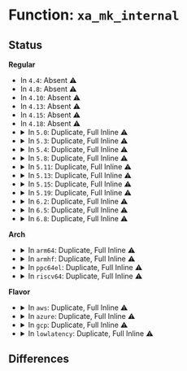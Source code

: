 # Function: <code>xa_mk_internal</code>

## Status
<b>Regular</b>
<ul>
<li>
In <code>4.4</code>: Absent ⚠️
</li>
<li>
In <code>4.8</code>: Absent ⚠️
</li>
<li>
In <code>4.10</code>: Absent ⚠️
</li>
<li>
In <code>4.13</code>: Absent ⚠️
</li>
<li>
In <code>4.15</code>: Absent ⚠️
</li>
<li>
In <code>4.18</code>: Absent ⚠️
</li>
<li>
<details>
<summary>In <code>5.0</code>: Duplicate, Full Inline ⚠️</summary>

**Collision:** Static Duplication

**Inline:** Full

**Transformation:** False

**Instances:**

```
In kernel/memremap.c (0)
Location: include/linux/xarray.h:137
Inline: True
```
```
In mm/filemap.c (0)
Location: include/linux/xarray.h:137
Inline: True
```
```
In mm/shmem.c (0)
Location: include/linux/xarray.h:137
Inline: True
```
```
In mm/swap_state.c (0)
Location: include/linux/xarray.h:137
Inline: True
```
```
In mm/khugepaged.c (0)
Location: include/linux/xarray.h:137
Inline: True
```
```
In fs/dax.c (0)
Location: include/linux/xarray.h:137
Inline: True
```
```
In lib/idr.c (0)
Location: include/linux/xarray.h:137
Inline: True
```
```
In lib/radix-tree.c (0)
Location: include/linux/xarray.h:137
Inline: True
```
```
In lib/xarray.c (ffffffff81a1860c)
Location: include/linux/xarray.h:137
Inline: True
Inline callers:
  - lib/xarray.c:xas_store
```
</details>
</li>
<li>
<details>
<summary>In <code>5.3</code>: Duplicate, Full Inline ⚠️</summary>

**Collision:** Static Duplication

**Inline:** Full

**Transformation:** False

**Instances:**

```
In mm/filemap.c (0)
Location: include/linux/xarray.h:143
Inline: True
```
```
In mm/shmem.c (0)
Location: include/linux/xarray.h:143
Inline: True
```
```
In mm/swap_state.c (0)
Location: include/linux/xarray.h:143
Inline: True
```
```
In mm/khugepaged.c (0)
Location: include/linux/xarray.h:143
Inline: True
```
```
In mm/memremap.c (0)
Location: include/linux/xarray.h:143
Inline: True
```
```
In fs/dax.c (0)
Location: include/linux/xarray.h:143
Inline: True
```
```
In lib/idr.c (0)
Location: include/linux/xarray.h:143
Inline: True
```
```
In lib/radix-tree.c (0)
Location: include/linux/xarray.h:143
Inline: True
```
```
In lib/xarray.c (ffffffff81a8823a)
Location: include/linux/xarray.h:143
Inline: True
Inline callers:
  - lib/xarray.c:xas_store
```
</details>
</li>
<li>
<details>
<summary>In <code>5.4</code>: Duplicate, Full Inline ⚠️</summary>

**Collision:** Static Duplication

**Inline:** Full

**Transformation:** False

**Instances:**

```
In mm/filemap.c (0)
Location: include/linux/xarray.h:143
Inline: True
```
```
In mm/shmem.c (0)
Location: include/linux/xarray.h:143
Inline: True
```
```
In mm/swap_state.c (0)
Location: include/linux/xarray.h:143
Inline: True
```
```
In mm/khugepaged.c (0)
Location: include/linux/xarray.h:143
Inline: True
```
```
In mm/memremap.c (0)
Location: include/linux/xarray.h:143
Inline: True
```
```
In fs/dax.c (0)
Location: include/linux/xarray.h:143
Inline: True
```
```
In lib/idr.c (0)
Location: include/linux/xarray.h:143
Inline: True
```
```
In lib/radix-tree.c (0)
Location: include/linux/xarray.h:143
Inline: True
```
```
In lib/xarray.c (ffffffff81abf4da)
Location: include/linux/xarray.h:143
Inline: True
Inline callers:
  - lib/xarray.c:xas_store
```
</details>
</li>
<li>
<details>
<summary>In <code>5.8</code>: Duplicate, Full Inline ⚠️</summary>

**Collision:** Static Duplication

**Inline:** Full

**Transformation:** False

**Instances:**

```
In mm/filemap.c (0)
Location: include/linux/xarray.h:143
Inline: True
```
```
In mm/shmem.c (0)
Location: include/linux/xarray.h:143
Inline: True
```
```
In mm/swap_state.c (0)
Location: include/linux/xarray.h:143
Inline: True
```
```
In mm/khugepaged.c (0)
Location: include/linux/xarray.h:143
Inline: True
```
```
In mm/memremap.c (0)
Location: include/linux/xarray.h:143
Inline: True
```
```
In fs/dax.c (0)
Location: include/linux/xarray.h:143
Inline: True
```
```
In lib/idr.c (0)
Location: include/linux/xarray.h:143
Inline: True
```
```
In lib/radix-tree.c (0)
Location: include/linux/xarray.h:143
Inline: True
```
```
In lib/xarray.c (ffffffff815fb9bf)
Location: include/linux/xarray.h:143
Inline: True
Inline callers:
  - lib/xarray.c:xas_store
```
```
In drivers/base/memory.c (0)
Location: include/linux/xarray.h:143
Inline: True
```
```
In net/core/devlink.c (0)
Location: include/linux/xarray.h:143
Inline: True
```
</details>
</li>
<li>
<details>
<summary>In <code>5.11</code>: Duplicate, Full Inline ⚠️</summary>

**Collision:** Static Duplication

**Inline:** Full

**Transformation:** False

**Instances:**

```
In mm/filemap.c (0)
Location: include/linux/xarray.h:143
Inline: True
```
```
In mm/shmem.c (0)
Location: include/linux/xarray.h:143
Inline: True
```
```
In mm/swap_state.c (0)
Location: include/linux/xarray.h:143
Inline: True
```
```
In mm/khugepaged.c (0)
Location: include/linux/xarray.h:143
Inline: True
```
```
In mm/memremap.c (0)
Location: include/linux/xarray.h:143
Inline: True
```
```
In fs/io_uring.c (0)
Location: include/linux/xarray.h:143
Inline: True
```
```
In fs/dax.c (0)
Location: include/linux/xarray.h:143
Inline: True
```
```
In fs/fuse/file.c (0)
Location: include/linux/xarray.h:143
Inline: True
```
```
In lib/idr.c (0)
Location: include/linux/xarray.h:143
Inline: True
```
```
In lib/radix-tree.c (0)
Location: include/linux/xarray.h:143
Inline: True
```
```
In lib/xarray.c (ffffffff8161fadd)
Location: include/linux/xarray.h:143
Inline: True
Inline callers:
  - lib/xarray.c:xas_split
  - lib/xarray.c:xas_store
```
```
In drivers/base/memory.c (0)
Location: include/linux/xarray.h:143
Inline: True
```
```
In net/core/devlink.c (0)
Location: include/linux/xarray.h:143
Inline: True
```
</details>
</li>
<li>
<details>
<summary>In <code>5.13</code>: Duplicate, Full Inline ⚠️</summary>

**Collision:** Static Duplication

**Inline:** Full

**Transformation:** False

**Instances:**

```
In arch/x86/kernel/cpu/sgx/virt.c (0)
Location: include/linux/xarray.h:143
Inline: True
```
```
In mm/filemap.c (0)
Location: include/linux/xarray.h:143
Inline: True
```
```
In mm/shmem.c (0)
Location: include/linux/xarray.h:143
Inline: True
```
```
In mm/swap_state.c (0)
Location: include/linux/xarray.h:143
Inline: True
```
```
In mm/khugepaged.c (0)
Location: include/linux/xarray.h:143
Inline: True
```
```
In mm/memremap.c (0)
Location: include/linux/xarray.h:143
Inline: True
```
```
In fs/io_uring.c (0)
Location: include/linux/xarray.h:143
Inline: True
```
```
In fs/dax.c (0)
Location: include/linux/xarray.h:143
Inline: True
```
```
In fs/fuse/file.c (0)
Location: include/linux/xarray.h:143
Inline: True
```
```
In block/bio.c (0)
Location: include/linux/xarray.h:143
Inline: True
```
```
In lib/iov_iter.c (0)
Location: include/linux/xarray.h:143
Inline: True
```
```
In lib/idr.c (0)
Location: include/linux/xarray.h:143
Inline: True
```
```
In lib/radix-tree.c (0)
Location: include/linux/xarray.h:143
Inline: True
```
```
In lib/xarray.c (ffffffff8160325d)
Location: include/linux/xarray.h:143
Inline: True
Inline callers:
  - lib/xarray.c:xas_split
  - lib/xarray.c:xas_split_alloc
  - lib/xarray.c:xas_store
```
```
In drivers/base/memory.c (0)
Location: include/linux/xarray.h:143
Inline: True
```
```
In net/core/devlink.c (0)
Location: include/linux/xarray.h:143
Inline: True
```
</details>
</li>
<li>
<details>
<summary>In <code>5.15</code>: Duplicate, Full Inline ⚠️</summary>

**Collision:** Static Duplication

**Inline:** Full

**Transformation:** False

**Instances:**

```
In arch/x86/kernel/cpu/sgx/virt.c (0)
Location: include/linux/xarray.h:143
Inline: True
```
```
In mm/filemap.c (0)
Location: include/linux/xarray.h:143
Inline: True
```
```
In mm/shmem.c (0)
Location: include/linux/xarray.h:143
Inline: True
```
```
In mm/swap_state.c (0)
Location: include/linux/xarray.h:143
Inline: True
```
```
In mm/khugepaged.c (0)
Location: include/linux/xarray.h:143
Inline: True
```
```
In mm/memremap.c (0)
Location: include/linux/xarray.h:143
Inline: True
```
```
In fs/io_uring.c (0)
Location: include/linux/xarray.h:143
Inline: True
```
```
In fs/dax.c (0)
Location: include/linux/xarray.h:143
Inline: True
```
```
In fs/fuse/file.c (0)
Location: include/linux/xarray.h:143
Inline: True
```
```
In block/bio.c (0)
Location: include/linux/xarray.h:143
Inline: True
```
```
In lib/iov_iter.c (0)
Location: include/linux/xarray.h:143
Inline: True
```
```
In lib/idr.c (0)
Location: include/linux/xarray.h:143
Inline: True
```
```
In lib/radix-tree.c (0)
Location: include/linux/xarray.h:143
Inline: True
```
```
In lib/xarray.c (ffffffff81671749)
Location: include/linux/xarray.h:143
Inline: True
Inline callers:
  - lib/xarray.c:xas_split
  - lib/xarray.c:xas_split_alloc
  - lib/xarray.c:xas_store
```
```
In drivers/base/memory.c (0)
Location: include/linux/xarray.h:143
Inline: True
```
```
In drivers/vfio/vfio.c (0)
Location: include/linux/xarray.h:143
Inline: True
```
```
In net/core/devlink.c (0)
Location: include/linux/xarray.h:143
Inline: True
```
</details>
</li>
<li>
<details>
<summary>In <code>5.19</code>: Duplicate, Full Inline ⚠️</summary>

**Collision:** Static Duplication

**Inline:** Full

**Transformation:** False

**Instances:**

```
In arch/x86/kernel/cpu/sgx/virt.c (0)
Location: include/linux/xarray.h:144
Inline: True
```
```
In mm/filemap.c (0)
Location: include/linux/xarray.h:144
Inline: True
```
```
In mm/shmem.c (0)
Location: include/linux/xarray.h:144
Inline: True
```
```
In mm/list_lru.c (0)
Location: include/linux/xarray.h:144
Inline: True
```
```
In mm/swap_state.c (0)
Location: include/linux/xarray.h:144
Inline: True
```
```
In mm/huge_memory.c (0)
Location: include/linux/xarray.h:144
Inline: True
```
```
In mm/khugepaged.c (0)
Location: include/linux/xarray.h:144
Inline: True
```
```
In mm/memremap.c (0)
Location: include/linux/xarray.h:144
Inline: True
```
```
In fs/dax.c (0)
Location: include/linux/xarray.h:144
Inline: True
```
```
In fs/fuse/file.c (0)
Location: include/linux/xarray.h:144
Inline: True
```
```
In block/bio.c (0)
Location: include/linux/xarray.h:144
Inline: True
```
```
In io_uring/io_uring.c (0)
Location: include/linux/xarray.h:144
Inline: True
```
```
In lib/iov_iter.c (0)
Location: include/linux/xarray.h:144
Inline: True
```
```
In lib/idr.c (0)
Location: include/linux/xarray.h:144
Inline: True
```
```
In lib/radix-tree.c (0)
Location: include/linux/xarray.h:144
Inline: True
```
```
In lib/xarray.c (ffffffff8178c1fd)
Location: include/linux/xarray.h:144
Inline: True
Inline callers:
  - lib/xarray.c:xas_split
  - lib/xarray.c:xas_split_alloc
  - lib/xarray.c:xas_store
```
```
In drivers/xen/grant-dma-ops.c (0)
Location: include/linux/xarray.h:144
Inline: True
```
```
In drivers/base/memory.c (0)
Location: include/linux/xarray.h:144
Inline: True
```
```
In drivers/vfio/vfio.c (0)
Location: include/linux/xarray.h:144
Inline: True
```
```
In net/core/devlink.c (0)
Location: include/linux/xarray.h:144
Inline: True
```
</details>
</li>
<li>
<details>
<summary>In <code>6.2</code>: Duplicate, Full Inline ⚠️</summary>

**Collision:** Static Duplication

**Inline:** Full

**Transformation:** False

**Instances:**

```
In arch/x86/kernel/cpu/sgx/virt.c (0)
Location: include/linux/xarray.h:145
Inline: True
```
```
In mm/filemap.c (0)
Location: include/linux/xarray.h:145
Inline: True
```
```
In mm/shmem.c (0)
Location: include/linux/xarray.h:145
Inline: True
```
```
In mm/list_lru.c (0)
Location: include/linux/xarray.h:145
Inline: True
```
```
In mm/swap_state.c (0)
Location: include/linux/xarray.h:145
Inline: True
```
```
In mm/huge_memory.c (0)
Location: include/linux/xarray.h:145
Inline: True
```
```
In mm/khugepaged.c (0)
Location: include/linux/xarray.h:145
Inline: True
```
```
In mm/memremap.c (0)
Location: include/linux/xarray.h:145
Inline: True
```
```
In fs/dax.c (0)
Location: include/linux/xarray.h:145
Inline: True
```
```
In fs/squashfs/file.c (0)
Location: include/linux/xarray.h:145
Inline: True
```
```
In fs/fuse/file.c (0)
Location: include/linux/xarray.h:145
Inline: True
```
```
In block/bio.c (0)
Location: include/linux/xarray.h:145
Inline: True
```
```
In io_uring/tctx.c (0)
Location: include/linux/xarray.h:145
Inline: True
```
```
In io_uring/kbuf.c (0)
Location: include/linux/xarray.h:145
Inline: True
```
```
In lib/iov_iter.c (0)
Location: include/linux/xarray.h:145
Inline: True
```
```
In drivers/xen/grant-dma-ops.c (0)
Location: include/linux/xarray.h:145
Inline: True
```
```
In drivers/iommu/intel/iommu.c (0)
Location: include/linux/xarray.h:145
Inline: True
```
```
In drivers/iommu/iommu.c (0)
Location: include/linux/xarray.h:145
Inline: True
```
```
In drivers/base/memory.c (0)
Location: include/linux/xarray.h:145
Inline: True
```
```
In net/core/devlink.c (0)
Location: include/linux/xarray.h:145
Inline: True
```
```
In lib/idr.c (0)
Location: include/linux/xarray.h:145
Inline: True
```
```
In lib/maple_tree.c (0)
Location: include/linux/xarray.h:145
Inline: True
```
```
In lib/radix-tree.c (0)
Location: include/linux/xarray.h:145
Inline: True
```
```
In lib/xarray.c (ffffffff820487a1)
Location: include/linux/xarray.h:145
Inline: True
Inline callers:
  - lib/xarray.c:xas_split
  - lib/xarray.c:xas_split_alloc
  - lib/xarray.c:xas_store
```
</details>
</li>
<li>
<details>
<summary>In <code>6.5</code>: Duplicate, Full Inline ⚠️</summary>

**Collision:** Static Duplication

**Inline:** Full

**Transformation:** False

**Instances:**

```
In arch/x86/kernel/cpu/sgx/virt.c (0)
Location: include/linux/xarray.h:145
Inline: True
```
```
In mm/filemap.c (0)
Location: include/linux/xarray.h:145
Inline: True
```
```
In mm/shmem.c (0)
Location: include/linux/xarray.h:145
Inline: True
```
```
In mm/list_lru.c (0)
Location: include/linux/xarray.h:145
Inline: True
```
```
In mm/swap_state.c (0)
Location: include/linux/xarray.h:145
Inline: True
```
```
In mm/huge_memory.c (0)
Location: include/linux/xarray.h:145
Inline: True
```
```
In mm/khugepaged.c (0)
Location: include/linux/xarray.h:145
Inline: True
```
```
In mm/memremap.c (0)
Location: include/linux/xarray.h:145
Inline: True
```
```
In fs/dax.c (0)
Location: include/linux/xarray.h:145
Inline: True
```
```
In fs/squashfs/file.c (0)
Location: include/linux/xarray.h:145
Inline: True
```
```
In fs/fuse/file.c (0)
Location: include/linux/xarray.h:145
Inline: True
```
```
In block/bio.c (0)
Location: include/linux/xarray.h:145
Inline: True
```
```
In io_uring/tctx.c (0)
Location: include/linux/xarray.h:145
Inline: True
```
```
In io_uring/kbuf.c (0)
Location: include/linux/xarray.h:145
Inline: True
```
```
In lib/scatterlist.c (0)
Location: include/linux/xarray.h:145
Inline: True
```
```
In lib/iov_iter.c (0)
Location: include/linux/xarray.h:145
Inline: True
```
```
In drivers/xen/grant-dma-ops.c (0)
Location: include/linux/xarray.h:145
Inline: True
```
```
In drivers/iommu/intel/iommu.c (0)
Location: include/linux/xarray.h:145
Inline: True
```
```
In drivers/iommu/iommu.c (0)
Location: include/linux/xarray.h:145
Inline: True
```
```
In drivers/base/memory.c (0)
Location: include/linux/xarray.h:145
Inline: True
```
```
In net/devlink/leftover.c (0)
Location: include/linux/xarray.h:145
Inline: True
```
```
In lib/idr.c (0)
Location: include/linux/xarray.h:145
Inline: True
```
```
In lib/maple_tree.c (0)
Location: include/linux/xarray.h:145
Inline: True
```
```
In lib/radix-tree.c (0)
Location: include/linux/xarray.h:145
Inline: True
```
```
In lib/xarray.c (ffffffff820c6fce)
Location: include/linux/xarray.h:145
Inline: True
Inline callers:
  - lib/xarray.c:xas_split
  - lib/xarray.c:xas_split_alloc
  - lib/xarray.c:xas_store
```
</details>
</li>
<li>
<details>
<summary>In <code>6.8</code>: Duplicate, Full Inline ⚠️</summary>

**Collision:** Static Duplication

**Inline:** Full

**Transformation:** False

**Instances:**

```
In arch/x86/kernel/cpu/sgx/virt.c (0)
Location: include/linux/xarray.h:145
Inline: True
```
```
In kernel/fork.c (0)
Location: include/linux/xarray.h:145
Inline: True
```
```
In mm/filemap.c (0)
Location: include/linux/xarray.h:145
Inline: True
```
```
In mm/shmem.c (0)
Location: include/linux/xarray.h:145
Inline: True
```
```
In mm/list_lru.c (0)
Location: include/linux/xarray.h:145
Inline: True
```
```
In mm/memory.c (0)
Location: include/linux/xarray.h:145
Inline: True
```
```
In mm/mmap.c (0)
Location: include/linux/xarray.h:145
Inline: True
```
```
In mm/swap_state.c (0)
Location: include/linux/xarray.h:145
Inline: True
```
```
In mm/huge_memory.c (0)
Location: include/linux/xarray.h:145
Inline: True
```
```
In mm/khugepaged.c (0)
Location: include/linux/xarray.h:145
Inline: True
```
```
In mm/memremap.c (0)
Location: include/linux/xarray.h:145
Inline: True
```
```
In fs/dax.c (0)
Location: include/linux/xarray.h:145
Inline: True
```
```
In fs/squashfs/file.c (0)
Location: include/linux/xarray.h:145
Inline: True
```
```
In fs/fuse/file.c (0)
Location: include/linux/xarray.h:145
Inline: True
```
```
In block/bio.c (0)
Location: include/linux/xarray.h:145
Inline: True
```
```
In io_uring/tctx.c (0)
Location: include/linux/xarray.h:145
Inline: True
```
```
In io_uring/kbuf.c (0)
Location: include/linux/xarray.h:145
Inline: True
```
```
In lib/scatterlist.c (0)
Location: include/linux/xarray.h:145
Inline: True
```
```
In lib/iov_iter.c (0)
Location: include/linux/xarray.h:145
Inline: True
```
```
In drivers/xen/grant-dma-ops.c (0)
Location: include/linux/xarray.h:145
Inline: True
```
```
In drivers/iommu/intel/iommu.c (0)
Location: include/linux/xarray.h:145
Inline: True
```
```
In drivers/iommu/iommu.c (0)
Location: include/linux/xarray.h:145
Inline: True
```
```
In drivers/base/memory.c (0)
Location: include/linux/xarray.h:145
Inline: True
```
```
In net/core/skbuff.c (0)
Location: include/linux/xarray.h:145
Inline: True
```
```
In net/core/datagram.c (0)
Location: include/linux/xarray.h:145
Inline: True
```
```
In net/netlink/genetlink.c (0)
Location: include/linux/xarray.h:145
Inline: True
```
```
In net/devlink/region.c (0)
Location: include/linux/xarray.h:145
Inline: True
```
```
In lib/idr.c (0)
Location: include/linux/xarray.h:145
Inline: True
```
```
In lib/maple_tree.c (0)
Location: include/linux/xarray.h:145
Inline: True
```
```
In lib/radix-tree.c (0)
Location: include/linux/xarray.h:145
Inline: True
```
```
In lib/xarray.c (ffffffff821a194e)
Location: include/linux/xarray.h:145
Inline: True
Inline callers:
  - lib/xarray.c:xas_split
  - lib/xarray.c:xas_split_alloc
  - lib/xarray.c:xas_store
```
</details>
</li>
</ul>
<b>Arch</b>
<ul>
<li>
<details>
<summary>In <code>arm64</code>: Duplicate, Full Inline ⚠️</summary>

**Collision:** Static Duplication

**Inline:** Full

**Transformation:** False

**Instances:**

```
In mm/filemap.c (0)
Location: include/linux/xarray.h:143
Inline: True
```
```
In mm/shmem.c (0)
Location: include/linux/xarray.h:143
Inline: True
```
```
In mm/swap_state.c (0)
Location: include/linux/xarray.h:143
Inline: True
```
```
In mm/khugepaged.c (0)
Location: include/linux/xarray.h:143
Inline: True
```
```
In fs/dax.c (0)
Location: include/linux/xarray.h:143
Inline: True
```
```
In lib/idr.c (0)
Location: include/linux/xarray.h:143
Inline: True
```
```
In lib/radix-tree.c (0)
Location: include/linux/xarray.h:143
Inline: True
```
```
In lib/xarray.c (ffff800010d9a768)
Location: include/linux/xarray.h:143
Inline: True
Inline callers:
  - lib/xarray.c:xas_store
```
</details>
</li>
<li>
<details>
<summary>In <code>armhf</code>: Duplicate, Full Inline ⚠️</summary>

**Collision:** Static Duplication

**Inline:** Full

**Transformation:** False

**Instances:**

```
In mm/filemap.c (0)
Location: include/linux/xarray.h:143
Inline: True
```
```
In mm/shmem.c (0)
Location: include/linux/xarray.h:143
Inline: True
```
```
In mm/swap_state.c (0)
Location: include/linux/xarray.h:143
Inline: True
```
```
In lib/idr.c (0)
Location: include/linux/xarray.h:143
Inline: True
```
```
In lib/radix-tree.c (0)
Location: include/linux/xarray.h:143
Inline: True
```
```
In lib/xarray.c (c0e97464)
Location: include/linux/xarray.h:143
Inline: True
Inline callers:
  - lib/xarray.c:xas_store
```
</details>
</li>
<li>
<details>
<summary>In <code>ppc64el</code>: Duplicate, Full Inline ⚠️</summary>

**Collision:** Static Duplication

**Inline:** Full

**Transformation:** False

**Instances:**

```
In mm/filemap.c (0)
Location: include/linux/xarray.h:143
Inline: True
```
```
In mm/shmem.c (0)
Location: include/linux/xarray.h:143
Inline: True
```
```
In mm/swap_state.c (0)
Location: include/linux/xarray.h:143
Inline: True
```
```
In mm/khugepaged.c (0)
Location: include/linux/xarray.h:143
Inline: True
```
```
In mm/memremap.c (0)
Location: include/linux/xarray.h:143
Inline: True
```
```
In fs/dax.c (0)
Location: include/linux/xarray.h:143
Inline: True
```
```
In lib/idr.c (0)
Location: include/linux/xarray.h:143
Inline: True
```
```
In lib/radix-tree.c (0)
Location: include/linux/xarray.h:143
Inline: True
```
```
In lib/xarray.c (c000000000ee0e38)
Location: include/linux/xarray.h:143
Inline: True
Inline callers:
  - lib/xarray.c:xas_store
```
</details>
</li>
<li>
<details>
<summary>In <code>riscv64</code>: Duplicate, Full Inline ⚠️</summary>

**Collision:** Static Duplication

**Inline:** Full

**Transformation:** False

**Instances:**

```
In mm/filemap.c (0)
Location: include/linux/xarray.h:143
Inline: True
```
```
In mm/shmem.c (0)
Location: include/linux/xarray.h:143
Inline: True
```
```
In mm/swap_state.c (0)
Location: include/linux/xarray.h:143
Inline: True
```
```
In fs/dax.c (0)
Location: include/linux/xarray.h:143
Inline: True
```
```
In lib/idr.c (0)
Location: include/linux/xarray.h:143
Inline: True
```
```
In lib/radix-tree.c (0)
Location: include/linux/xarray.h:143
Inline: True
```
```
In lib/xarray.c (ffffffe0008c2d34)
Location: include/linux/xarray.h:143
Inline: True
Inline callers:
  - lib/xarray.c:xas_store
```
</details>
</li>
</ul>
<b>Flavor</b>
<ul>
<li>
<details>
<summary>In <code>aws</code>: Duplicate, Full Inline ⚠️</summary>

**Collision:** Static Duplication

**Inline:** Full

**Transformation:** False

**Instances:**

```
In mm/filemap.c (0)
Location: include/linux/xarray.h:143
Inline: True
```
```
In mm/shmem.c (0)
Location: include/linux/xarray.h:143
Inline: True
```
```
In mm/swap_state.c (0)
Location: include/linux/xarray.h:143
Inline: True
```
```
In mm/khugepaged.c (0)
Location: include/linux/xarray.h:143
Inline: True
```
```
In mm/memremap.c (0)
Location: include/linux/xarray.h:143
Inline: True
```
```
In fs/dax.c (0)
Location: include/linux/xarray.h:143
Inline: True
```
```
In lib/idr.c (0)
Location: include/linux/xarray.h:143
Inline: True
```
```
In lib/radix-tree.c (0)
Location: include/linux/xarray.h:143
Inline: True
```
```
In lib/xarray.c (ffffffff81a5e32a)
Location: include/linux/xarray.h:143
Inline: True
Inline callers:
  - lib/xarray.c:xas_store
```
</details>
</li>
<li>
<details>
<summary>In <code>azure</code>: Duplicate, Full Inline ⚠️</summary>

**Collision:** Static Duplication

**Inline:** Full

**Transformation:** False

**Instances:**

```
In mm/filemap.c (0)
Location: include/linux/xarray.h:143
Inline: True
```
```
In mm/shmem.c (0)
Location: include/linux/xarray.h:143
Inline: True
```
```
In mm/swap_state.c (0)
Location: include/linux/xarray.h:143
Inline: True
```
```
In mm/khugepaged.c (0)
Location: include/linux/xarray.h:143
Inline: True
```
```
In mm/memremap.c (0)
Location: include/linux/xarray.h:143
Inline: True
```
```
In fs/dax.c (0)
Location: include/linux/xarray.h:143
Inline: True
```
```
In lib/idr.c (0)
Location: include/linux/xarray.h:143
Inline: True
```
```
In lib/radix-tree.c (0)
Location: include/linux/xarray.h:143
Inline: True
```
```
In lib/xarray.c (ffffffff81a1b3fa)
Location: include/linux/xarray.h:143
Inline: True
Inline callers:
  - lib/xarray.c:xas_store
```
</details>
</li>
<li>
<details>
<summary>In <code>gcp</code>: Duplicate, Full Inline ⚠️</summary>

**Collision:** Static Duplication

**Inline:** Full

**Transformation:** False

**Instances:**

```
In mm/filemap.c (0)
Location: include/linux/xarray.h:143
Inline: True
```
```
In mm/shmem.c (0)
Location: include/linux/xarray.h:143
Inline: True
```
```
In mm/swap_state.c (0)
Location: include/linux/xarray.h:143
Inline: True
```
```
In mm/khugepaged.c (0)
Location: include/linux/xarray.h:143
Inline: True
```
```
In mm/memremap.c (0)
Location: include/linux/xarray.h:143
Inline: True
```
```
In fs/dax.c (0)
Location: include/linux/xarray.h:143
Inline: True
```
```
In lib/idr.c (0)
Location: include/linux/xarray.h:143
Inline: True
```
```
In lib/radix-tree.c (0)
Location: include/linux/xarray.h:143
Inline: True
```
```
In lib/xarray.c (ffffffff81aca71a)
Location: include/linux/xarray.h:143
Inline: True
Inline callers:
  - lib/xarray.c:xas_store
```
</details>
</li>
<li>
<details>
<summary>In <code>lowlatency</code>: Duplicate, Full Inline ⚠️</summary>

**Collision:** Static Duplication

**Inline:** Full

**Transformation:** False

**Instances:**

```
In mm/filemap.c (0)
Location: include/linux/xarray.h:143
Inline: True
```
```
In mm/shmem.c (0)
Location: include/linux/xarray.h:143
Inline: True
```
```
In mm/swap_state.c (0)
Location: include/linux/xarray.h:143
Inline: True
```
```
In mm/khugepaged.c (0)
Location: include/linux/xarray.h:143
Inline: True
```
```
In mm/memremap.c (0)
Location: include/linux/xarray.h:143
Inline: True
```
```
In fs/dax.c (0)
Location: include/linux/xarray.h:143
Inline: True
```
```
In lib/idr.c (0)
Location: include/linux/xarray.h:143
Inline: True
```
```
In lib/radix-tree.c (0)
Location: include/linux/xarray.h:143
Inline: True
```
```
In lib/xarray.c (ffffffff81ad6cea)
Location: include/linux/xarray.h:143
Inline: True
Inline callers:
  - lib/xarray.c:xas_store
```
</details>
</li>
</ul>

## Differences
